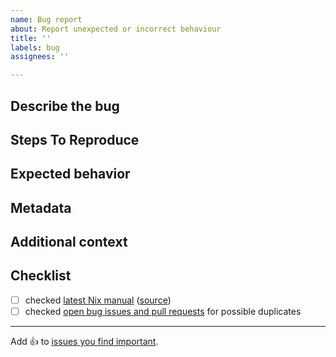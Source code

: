 ```yaml
---
name: Bug report
about: Report unexpected or incorrect behaviour
title: ''
labels: bug
assignees: ''

---
```


## Describe the bug

<!--
  A clear and concise description of what the bug is.

  If you have a problem with a specific package or NixOS,
  you probably want to file an issue at https://github.com/NixOS/nixpkgs/issues.
-->

## Steps To Reproduce

<!--
  Example:

  1. Clone this repository: ...
  2. Run `nix-... ...`
  3. Observe unexpected behaviour
-->

## Expected behavior

<!-- A clear and concise description of what you expected to happen. -->

## Metadata

<!-- Please insert the output of running `nix-env --version` below this line -->

## Additional context

<!-- Add any other context about the problem here. -->

## Checklist

<!-- make sure this issue is not redundant or obsolete -->

- [ ] checked [latest Nix manual] \([source])
- [ ] checked [open bug issues and pull requests] for possible duplicates

[latest Nix manual]: https://nix.dev/manual/nix/development/
[source]: https://github.com/NixOS/nix/tree/master/doc/manual/source
[open bug issues and pull requests]: https://github.com/NixOS/nix/labels/bug

---

Add :+1: to [issues you find important](https://github.com/NixOS/nix/issues?q=is%3Aissue+is%3Aopen+sort%3Areactions-%2B1-desc).

